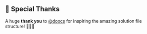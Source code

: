 ## 🌟 Special Thanks

A huge **thank you** to [@doocs](https://github.com/doocs) for inspiring the amazing solution file structure! 🎉🚀💡

